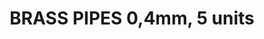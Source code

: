 ---
layout: product
title: "BRASS PIPES 0,4mm, 5 units"
price: "600" 
desc: "Mesingane cevčice"
img_path: "/assets/img/AK9103.webp"
brand: "AK"
available: true
special_offer: true
new: false
soon: false
cat: "070000"
subcat: "070200"
subsubcat: "070205"
sifra: "AK9103"
popular: false
---